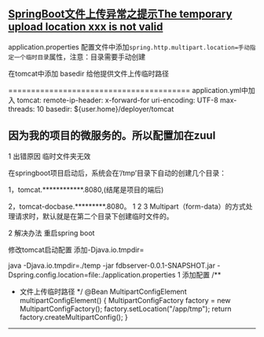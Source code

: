 ## [SpringBoot文件上传异常之提示The temporary upload location xxx is not valid](https://www.cnblogs.com/yihuihui/p/10372887.html)





application.properties 配置文件中添加`spring.http.multipart.location=手动指定一个临时目录`属性，注意：目录需要手动创建



在tomcat中添加 basedir 给他提供文件上传临时路径

======================================== 
application.yml中加入 
tomcat: 
remote-ip-header: x-forward-for 
uri-encoding: UTF-8 
max-threads: 10 
basedir: ${user.home}/deployer/tomcat

因为我的项目的微服务的。所以配置加在zuul
--------------------- 
1 出错原因
临时文件夹无效

在springboot项目启动后，系统会在‘/tmp’目录下自动的创建几个目录：

   1，tomcat.************.8080,(结尾是项目的端后)

   2，tomcat-docbase.*********.8080。
1
2
3
Multipart（form-data）的方式处理请求时，默认就是在第二个目录下创建临时文件的。

2 解决办法
重启spring boot

修改tomcat启动配置
添加-Djava.io.tmpdir=

java -Djava.io.tmpdir=./temp -jar fdbserver-0.0.1-SNAPSHOT.jar -Dspring.config.location=file:./application.properties 
1
添加配置
/**
 * 文件上传临时路径
 */
 @Bean
 MultipartConfigElement multipartConfigElement() {
    MultipartConfigFactory factory = new MultipartConfigFactory();
    factory.setLocation("/app/tmp");
    return factory.createMultipartConfig();
    }
---------------------

